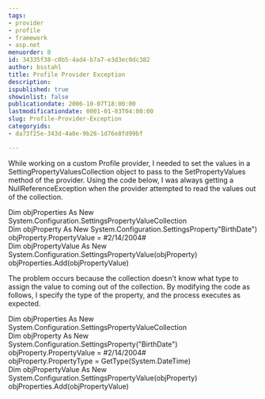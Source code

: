 ```yaml
---
tags:
- provider
- profile
- framework
- asp.net
menuorder: 0
id: 34335f38-c0b5-4ad4-b7a7-e3d3ec0dc382
author: bsstahl
title: Profile Provider Exception
description: 
ispublished: true
showinlist: false
publicationdate: 2006-10-07T18:00:00
lastmodificationdate: 0001-01-03T04:00:00
slug: Profile-Provider-Exception
categoryids:
- da73f25e-343d-4a0e-9b28-1d76e8fd99bf

---
```


While working on a custom Profile provider, I needed to set the values in a SettingPropertyValuesCollection object to pass to the SetPropertyValues method of the provider. Using the code below, I was always getting a NullReferenceException when the provider attempted to read the values out of the collection.

Dim objProperties As New System.Configuration.SettingsPropertyValueCollection  
	Dim objProperty As New System.Configuration.SettingsProperty"BirthDate")  
	objProperty.PropertyValue = #2/14/2004#  
	Dim objPropertyValue As New System.Configuration.SettingsPropertyValue(objProperty)  
	objProperties.Add(objPropertyValue)

The problem occurs because the collection doesn't know what type to assign the value to coming out of the collection. By modifying the code as follows, I specify the type of the property, and the process executes as expected.

Dim objProperties As New System.Configuration.SettingsPropertyValueCollection  
	Dim objProperty As New System.Configuration.SettingsProperty("BirthDate")  
	objProperty.PropertyValue = #2/14/2004#  
objProperty.PropertyType = GetType(System.DateTime)  
	Dim objPropertyValue As New System.Configuration.SettingsPropertyValue(objProperty)  
	objProperties.Add(objPropertyValue)

